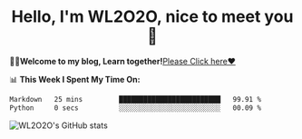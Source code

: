 <h1 align = "center">Hello, I'm WL2O2O, nice to meet you 👋</h1>

🧑‍💻**Welcome to my blog, Learn together!**[Please Click here❤️](https://wl2o2o.github.io)

📊 **This Week I Spent My Time On:**
<!--START_SECTION:waka-->

```txt
Markdown   25 mins         █████████████████████████   99.91 %
Python     0 secs          ░░░░░░░░░░░░░░░░░░░░░░░░░   00.09 %
```

<!--END_SECTION:waka-->

![WL2O2O's GitHub stats](https://github-readme-stats.vercel.app/api?username=wl2o2o&show_icons=true)


<!--
**WL2O2O/WL2O2O** is a ✨ _special_ ✨ repository because its `README.md` (this file) appears on your GitHub profile.

Here are some ideas to get you started:

- 🔭 I’m currently working on ...
- 🌱 I’m currently learning ...
- 👯 I’m looking to collaborate on ...
- 🤔 I’m looking for help with ...
- 💬 Ask me about ...
- 📫 How to reach me: ...
- 😄 Pronouns: ...
- ⚡ Fun fact: ...
-->
